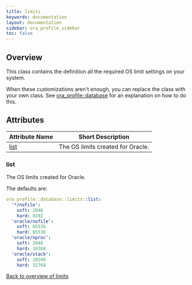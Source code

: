 ```yaml
---
title: limits
keywords: documentation
layout: documentation
sidebar: ora_profile_sidebar
toc: false
---
```

## Overview

This class contains the definition all the required OS limit settings on your system.

When these customizations aren't enough, you can replace the class with your own class. See [ora_profile::database](./database.html) for an explanation on how to do this.




## Attributes



Attribute Name       | Short Description                 |
-------------------- | --------------------------------- |
[list](#limits_list) | The OS limits created for Oracle. |




### list<a name='limits_list'>



The OS limits created for Oracle.

The defaults are:

```yaml
ora_profile::database::limits::list:
  '*/nofile':
    soft: 2048
    hard: 8192
  'oracle/nofile':
    soft: 65536
    hard: 65536
  'oracle/nproc':
    soft: 2048
    hard: 16384
  'oracle/stack':
    soft: 10240
    hard: 32768
```
[Back to overview of limits](#attributes)

